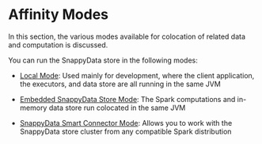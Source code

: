 # Affinity Modes
In this section, the various modes available for colocation of related data and computation is discussed.

You can run the SnappyData store in the following modes:

* [Local Mode](local_mode.md): Used mainly for development, where the client application, the executors, and data store are all running in the same JVM

* [Embedded SnappyData Store Mode](embedded_mode.md): The Spark computations and in-memory data store run colocated in the same JVM

* [SnappyData Smart Connector Mode](connector_mode.md): Allows you to work with the SnappyData store cluster from any compatible Spark distribution
